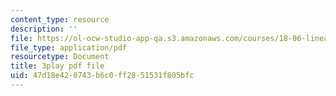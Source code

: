 ```yaml
---
content_type: resource
description: ''
file: https://ol-ocw-studio-app-qa.s3.amazonaws.com/courses/18-06-linear-algebra-spring-2010/47d18e420743b6c0ff2851531f805bfc_YzZUIYRCE38.pdf
file_type: application/pdf
resourcetype: Document
title: 3play pdf file
uid: 47d18e42-0743-b6c0-ff28-51531f805bfc
---
```

